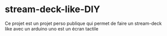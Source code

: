 # stream-deck-like-DIY
Ce projet est un projet perso publique qui permet de faire un stream-deck like avec un arduino uno est un écran tactile
